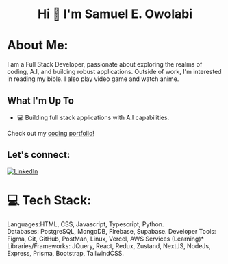 <!--
**seo17/seo17** is a ✨ _special_ ✨ repository because its `README.md` (this file) appears on your GitHub profile.

Here are some ideas to get you started:

- 🔭 I’m currently working on ...
- 🌱 I’m currently learning ...
- 👯 I’m looking to collaborate on ...
- 🤔 I’m looking for help with ...
- 💬 Ask me about ...
- 📫 How to reach me: ...
- 😄 Pronouns: ...
- ⚡ Fun fact: ...
-->

<h1 align="center">Hi 👋 I'm Samuel E. Owolabi</h1>

# About Me:
I am a Full Stack Developer, passionate about exploring the realms of coding, A.I, and building robust applications.
Outside of work, I'm interested in reading my bible. I also play video game and watch anime.

## What I'm Up To
- 💻 Building full stack applications with A.I capabilities.

Check out my [coding portfolio!](https://samuel-owolabi.vercel.app/)

## Let's connect:
[![LinkedIn](https://img.shields.io/badge/LinkedIn-%230077B5.svg?logo=linkedin&logoColor=white)](https://www.linkedin.com/in/samuel-owolabi-a5243225b)

# 💻 Tech Stack:
Languages:HTML, CSS, Javascript, Typescript, Python.  
Databases: PostgreSQL, MongoDB, Firebase, Supabase.
Developer Tools: Figma, Git, GitHub, PostMan, Linux, Vercel, AWS Services (Learning)*
Libraries/Frameworks: JQuery, React, Redux, Zustand, NextJS, NodeJs, Express, Prisma, Bootstrap, TailwindCSS.


